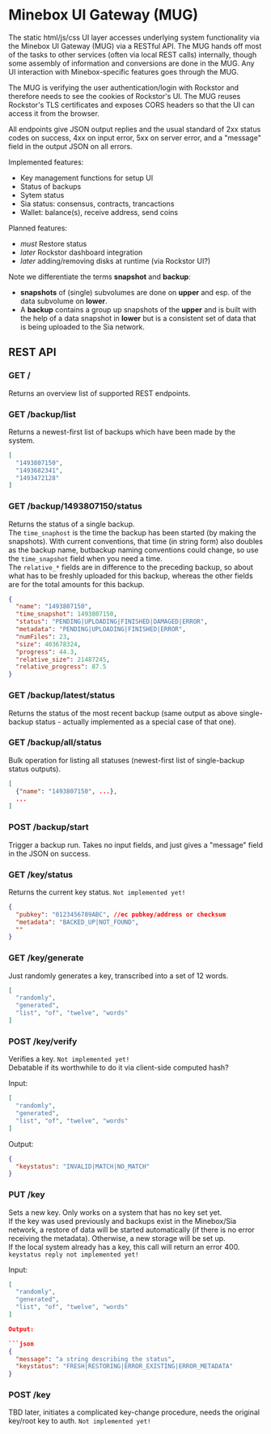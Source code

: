 # Minebox UI Gateway (MUG)

The static html/js/css UI layer accesses underlying system functionality via the
Minebox UI Gateway (MUG) via a RESTful API.
The MUG hands off most of the tasks to other services (often via local REST
calls) internally, though some assembly of information and conversions are done
in the MUG. Any UI interaction with Minebox-specific features goes through the
MUG.

The MUG is verifying the user authentication/login with Rockstor and therefore
needs to see the cookies of Rockstor's UI. The MUG reuses Rockstor's TLS
certificates and exposes CORS headers so that the UI can access it from the
browser.

All endpoints give JSON output replies and the usual standard of 2xx status
codes on success, 4xx on input error, 5xx on server error, and a "message" field
in the output JSON on all errors.

Implemented features:

* Key management functions for setup UI
* Status of backups
* Sytem status
* Sia status: consensus, contracts, trancactions
* Wallet: balance(s), receive address, send coins

Planned features:

* *must* Restore status
* *later* Rockstor dashboard integration
* *later* adding/removing disks at runtime (via Rockstor UI?)

Note we differentiate the terms **snapshot** and **backup**:

*  **snapshots** of (single) subvolumes are done on **upper** and esp. of the
   data subvolume on **lower**.
*  A **backup** contains a group up snapshots of the **upper** and is built with
   the help of a data snapshot in **lower** but is a consistent set of data that
   is being uploaded to the Sia network.


## REST API
### GET /
Returns an overview list of supported REST endpoints.

### GET /backup/list
Returns a newest-first list of backups which have been made by the system.

```json
[
  "1493807150",
  "1493682341",
  "1493472128"
]
```

### GET /backup/1493807150/status

Returns the status of a single backup.  
The `time_snaphost` is the time the backup has been started (by making the
snapshots). With current conventions, that time (in string form) also doubles as
the backup name, butbackup naming conventions could change, so use the
`time_snapshot` field when you need a time.  
The `relative_*` fields are in difference to the preceding backup, so about what
has to be freshly uploaded for this backup, whereas the other fields are for the
total amounts for this backup.

```json
{
  "name": "1493807150",
  "time_snapshot": 1493807150,
  "status": "PENDING|UPLOADING|FINISHED|DAMAGED|ERROR",
  "metadata": "PENDING|UPLOADING|FINISHED|ERROR",
  "numFiles": 23,
  "size": 403678324,
  "progress": 44.3,
  "relative_size": 21487245,
  "relative_progress": 87.5
}
```

### GET /backup/latest/status

Returns the status of the most recent backup (same output as above single-backup
status - actually implemented as a special case of that one).

### GET /backup/all/status

Bulk operation for listing all statuses (newest-first list of single-backup
status outputs).

```json
[
  {"name": "1493807150", ...},
  ...
]
```

### POST /backup/start

Trigger a backup run. Takes no input fields, and just gives a "message" field in
the JSON on success.

### GET /key/status

Returns the current key status. `Not implemented yet!`

```json
{
  "pubkey": "0123456789ABC", //ec pubkey/address or checksum
  "metadata": "BACKED_UP|NOT_FOUND",
  ""
}
```

### GET /key/generate

Just randomly generates a key, transcribed into a set of 12 words.

```json
[
  "randomly",
  "generated",
  "list", "of", "twelve", "words"
]
```

### POST /key/verify

Verifies a key. `Not implemented yet!`  
Debatable if its worthwhile to do it via client-side computed hash?

Input:

```json
[
  "randomly",
  "generated",
  "list", "of", "twelve", "words"
]
```

Output:

```json
{
  "keystatus": "INVALID|MATCH|NO_MATCH"
}
```

### PUT /key

Sets a new key. Only works on a system that has no key set yet.  
If the key was used previously and backups exist in the Minebox/Sia network, a
restore of data will be started automatically (if there is no error receiving
the metadata). Otherwise, a new storage will be set up.  
If the local system already has a key, this call will return an error 400.  
`keystatus reply not implemented yet!`

Input:

```json
[
  "randomly",
  "generated",
  "list", "of", "twelve", "words"
]

Output:

```json
{
  "message": "a string describing the status",
  "keystatus": "FRESH|RESTORING|ERROR_EXISTING|ERROR_METADATA"
}
```

### POST /key

TBD later, initiates a complicated key-change procedure, needs the original
key/root key to auth. `Not implemented yet!`


